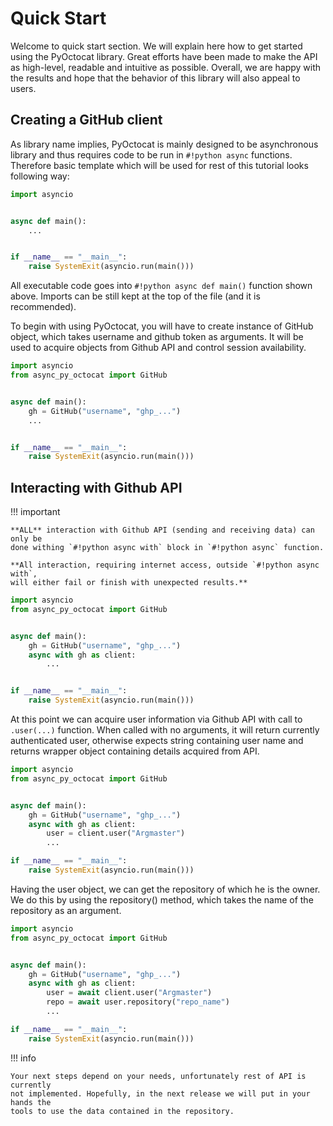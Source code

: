 # Quick Start

Welcome to quick start section. We will explain here how to get started using
the PyOctocat library. Great efforts have been made to make the API as
high-level, readable and intuitive as possible. Overall, we are happy with the
results and hope that the behavior of this library will also appeal to users.

## Creating a GitHub client

As library name implies, PyOctocat is mainly designed to be asynchronous
library and thus requires code to be run in `#!python async` functions.
Therefore basic template which will be used for rest of this tutorial looks
following way:

```python
import asyncio


async def main():
    ...


if __name__ == "__main__":
    raise SystemExit(asyncio.run(main()))

```

All executable code goes into `#!python async def main()` function shown above.
Imports can be still kept at the top of the file (and it is recommended).

To begin with using PyOctocat, you will have to create instance of GitHub
object, which takes username and github token as arguments. It will be used to
acquire objects from Github API and control session availability.

```python
import asyncio
from async_py_octocat import GitHub


async def main():
    gh = GitHub("username", "ghp_...")
    ...


if __name__ == "__main__":
    raise SystemExit(asyncio.run(main()))

```

## Interacting with Github API

!!! important

    **ALL** interaction with Github API (sending and receiving data) can only be
    done withing `#!python async with` block in `#!python async` function.

    **All interaction, requiring internet access, outside `#!python async with`,
    will either fail or finish with unexpected results.**

```python
import asyncio
from async_py_octocat import GitHub


async def main():
    gh = GitHub("username", "ghp_...")
    async with gh as client:
        ...


if __name__ == "__main__":
    raise SystemExit(asyncio.run(main()))
```

At this point we can acquire user information via Github API with call to
`.user(...)` function. When called with no arguments, it will return currently
authenticated user, otherwise expects string containing user name and returns
wrapper object containing details acquired from API.

```python
import asyncio
from async_py_octocat import GitHub


async def main():
    gh = GitHub("username", "ghp_...")
    async with gh as client:
        user = client.user("Argmaster")
        ...

if __name__ == "__main__":
    raise SystemExit(asyncio.run(main()))
```

Having the user object, we can get the repository of which he is the owner. We
do this by using the repository() method, which takes the name of the
repository as an argument.

```python
import asyncio
from async_py_octocat import GitHub


async def main():
    gh = GitHub("username", "ghp_...")
    async with gh as client:
        user = await client.user("Argmaster")
        repo = await user.repository("repo_name")
        ...

if __name__ == "__main__":
    raise SystemExit(asyncio.run(main()))
```

!!! info

    Your next steps depend on your needs, unfortunately rest of API is currently
    not implemented. Hopefully, in the next release we will put in your hands the
    tools to use the data contained in the repository.
